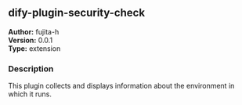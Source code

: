 ## dify-plugin-security-check

**Author:** fujita-h  
**Version:** 0.0.1  
**Type:** extension  

### Description

This plugin collects and displays information about the environment in which it runs.
